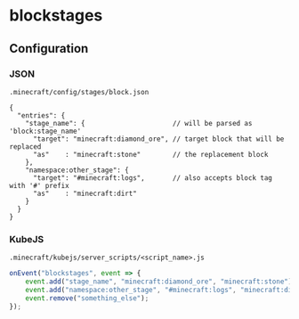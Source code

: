 # blockstages

## Configuration

### JSON
`.minecraft/config/stages/block.json`
```json5
{
  "entries": {
    "stage_name": {                      // will be parsed as 'block:stage_name'
      "target": "minecraft:diamond_ore", // target block that will be replaced
      "as"    : "minecraft:stone"        // the replacement block
    },
    "namespace:other_stage": {
      "target": "#minecraft:logs",       // also accepts block tag with '#' prefix
      "as"    : "minecraft:dirt"
    } 
  }
}
```

### KubeJS
`.minecraft/kubejs/server_scripts/<script_name>.js`
```js
onEvent("blockstages", event => {
    event.add("stage_name", "minecraft:diamond_ore", "minecraft:stone");
    event.add("namespace:other_stage", "#minecraft:logs", "minecraft:dirt");
    event.remove("something_else");
});
```
